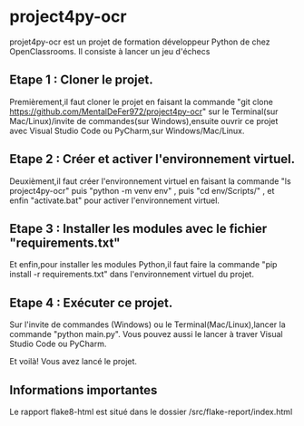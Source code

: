 # project4py-ocr
projet4py-ocr est un projet de formation développeur Python de chez OpenClassrooms. Il consiste à lancer un jeu d'échecs 

## Etape 1 : Cloner le projet.
Premièrement,il faut cloner le projet en faisant la commande "git clone https://github.com/MentalDeFer972/project4py-ocr" sur le Terminal(sur Mac/Linux)/invite de commandes(sur Windows),ensuite ouvrir ce projet avec Visual Studio Code ou PyCharm,sur Windows/Mac/Linux.

## Etape 2 : Créer et activer l'environnement virtuel.
Deuxièment,il faut créer l'environnement virtuel en faisant la commande "ls project4py-ocr" puis "python -m venv env" , puis "cd env/Scripts/" , et enfin "activate.bat" pour activer l'environnement virtuel.

## Etape 3 : Installer les modules avec le fichier "requirements.txt"
Et enfin,pour installer les modules Python,il faut faire la commande "pip install -r requirements.txt" dans l'environnement virtuel du projet.

## Etape 4 : Exécuter ce projet.
Sur l'invite de commandes (Windows) ou le Terminal(Mac/Linux),lancer la commande "python main.py". Vous pouvez aussi le lancer à traver Visual Studio Code ou PyCharm.

Et voilà! Vous avez lancé le projet.

## Informations importantes

Le rapport flake8-html est situé dans le dossier /src/flake-report/index.html 
